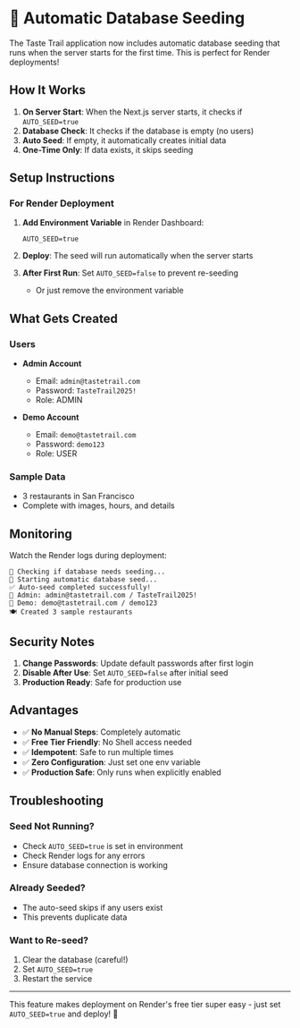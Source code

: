 # 🌱 Automatic Database Seeding

The Taste Trail application now includes automatic database seeding that runs when the server starts for the first time. This is perfect for Render deployments!

## How It Works

1. **On Server Start**: When the Next.js server starts, it checks if `AUTO_SEED=true`
2. **Database Check**: It checks if the database is empty (no users)
3. **Auto Seed**: If empty, it automatically creates initial data
4. **One-Time Only**: If data exists, it skips seeding

## Setup Instructions

### For Render Deployment

1. **Add Environment Variable** in Render Dashboard:
   ```
   AUTO_SEED=true
   ```

2. **Deploy**: The seed will run automatically when the server starts

3. **After First Run**: Set `AUTO_SEED=false` to prevent re-seeding
   - Or just remove the environment variable

## What Gets Created

### Users
- **Admin Account**
  - Email: `admin@tastetrail.com`
  - Password: `TasteTrail2025!`
  - Role: ADMIN

- **Demo Account**
  - Email: `demo@tastetrail.com`
  - Password: `demo123`
  - Role: USER

### Sample Data
- 3 restaurants in San Francisco
- Complete with images, hours, and details

## Monitoring

Watch the Render logs during deployment:
```
🌱 Checking if database needs seeding...
🚀 Starting automatic database seed...
✅ Auto-seed completed successfully!
📧 Admin: admin@tastetrail.com / TasteTrail2025!
📧 Demo: demo@tastetrail.com / demo123
🍽️ Created 3 sample restaurants
```

## Security Notes

1. **Change Passwords**: Update default passwords after first login
2. **Disable After Use**: Set `AUTO_SEED=false` after initial seed
3. **Production Ready**: Safe for production use

## Advantages

- ✅ **No Manual Steps**: Completely automatic
- ✅ **Free Tier Friendly**: No Shell access needed
- ✅ **Idempotent**: Safe to run multiple times
- ✅ **Zero Configuration**: Just set one env variable
- ✅ **Production Safe**: Only runs when explicitly enabled

## Troubleshooting

### Seed Not Running?
- Check `AUTO_SEED=true` is set in environment
- Check Render logs for any errors
- Ensure database connection is working

### Already Seeded?
- The auto-seed skips if any users exist
- This prevents duplicate data

### Want to Re-seed?
1. Clear the database (careful!)
2. Set `AUTO_SEED=true`
3. Restart the service

---

This feature makes deployment on Render's free tier super easy - just set `AUTO_SEED=true` and deploy! 🚀